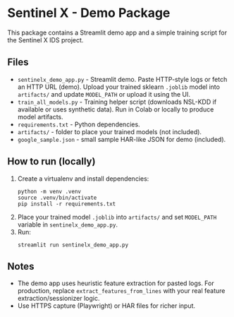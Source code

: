 # Sentinel X - Demo Package

This package contains a Streamlit demo app and a simple training script for the Sentinel X IDS project.

## Files
- `sentinelx_demo_app.py` - Streamlit demo. Paste HTTP-style logs or fetch an HTTP URL (demo). Upload your trained sklearn `.joblib` model into `artifacts/` and update `MODEL_PATH` or upload it using the UI.
- `train_all_models.py` - Training helper script (downloads NSL-KDD if available or uses synthetic data). Run in Colab or locally to produce model artifacts.
- `requirements.txt` - Python dependencies.
- `artifacts/` - folder to place your trained models (not included).
- `google_sample.json` - small sample HAR-like JSON for demo (included).

## How to run (locally)
1. Create a virtualenv and install dependencies:
   ```
   python -m venv .venv
   source .venv/bin/activate
   pip install -r requirements.txt
   ```
2. Place your trained model `.joblib` into `artifacts/` and set `MODEL_PATH` variable in `sentinelx_demo_app.py`.
3. Run:
   ```
   streamlit run sentinelx_demo_app.py
   ```

## Notes
- The demo app uses heuristic feature extraction for pasted logs. For production, replace `extract_features_from_lines` with your real feature extraction/sessionizer logic.
- Use HTTPS capture (Playwright) or HAR files for richer input.
